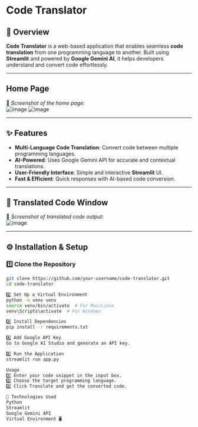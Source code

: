 #  Code Translator  

## 📌 Overview  
**Code Translator** is a web-based application that enables seamless **code translation** from one programming language to another. Built using **Streamlit** and powered by **Google Gemini AI**, it helps developers understand and convert code effortlessly.  

---

##  Home Page  
📸 *Screenshot of the home page:*  
![image](https://github.com/user-attachments/assets/76920245-ba7c-461a-80ca-098e489703d9)
![image](https://github.com/user-attachments/assets/31611c68-0c42-4ec4-a933-d6bcf3626f85)

---

## ✨ Features  
-  **Multi-Language Code Translation**: Convert code between multiple programming languages.  
-  **AI-Powered**: Uses Google Gemini API for accurate and contextual translations.  
-  **User-Friendly Interface**: Simple and interactive **Streamlit** UI.  
-  **Fast & Efficient**: Quick responses with AI-based code conversion.  

---

## 📸 Translated Code Window  
📸 *Screenshot of translated code output:*  
![image](https://github.com/user-attachments/assets/73fca734-66c3-43cd-9054-fce0dbefc38a)
 

---

## ⚙️ Installation & Setup  

### 1️⃣ Clone the Repository  
```sh
git clone https://github.com/your-username/code-translator.git
cd code-translator

2️⃣ Set Up a Virtual Environment
python -m venv venv
source venv/bin/activate  # For Mac/Linux
venv\Scripts\activate  # For Windows

3️⃣ Install Dependencies
pip install -r requirements.txt

4️⃣ Add Google API Key
Go to Google AI Studio and generate an API key.

5️⃣ Run the Application
streamlit run app.py

Usage
1️⃣ Enter your code snippet in the input box.
2️⃣ Choose the target programming language.
3️⃣ Click Translate and get the converted code.

📜 Technologies Used
Python 
Streamlit 
Google Gemini API 
Virtual Environment 🖥
